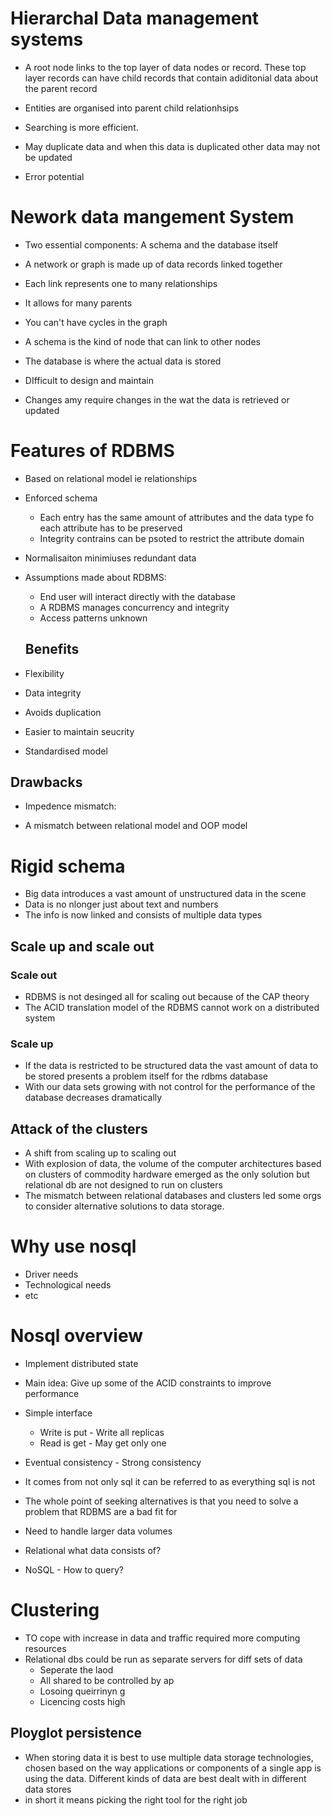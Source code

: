 # Hierarchal Data management systems

- A root node links to the top layer of data nodes or record. These top layer records can have child records that contain adiditonial data about the parent record
- Entities are organised into parent child relationhsips
- Searching is more efficient.

- May duplicate data and when this data is duplicated other data may not be updated
- Error potential

# Nework data mangement System

- Two essential components: A schema and the database itself
- A network or graph is made up of data records linked together
- Each link represents one to many relationships
- It allows for many parents
- You can't have cycles in the graph 
- A schema is the kind of node that can link to other nodes
- The database is where the actual data is stored

- DIfficult to design and maintain
- Changes amy require changes in the wat the data is retrieved or updated

# Features of RDBMS

- Based on relational model ie relationships
- Enforced schema
	- Each entry has the same amount of attributes and the data type fo each attribute has to be preserved 
	- Integrity contrains can be psoted to restrict the attribute domain
- Normalisaiton minimiuses redundant data

- Assumptions made about RDBMS:
	- End user will interact directly with the database 
	- A RDBMS manages concurrency and integrity
	- Access patterns unknown 
  ## Benefits
- Flexibility
- Data integrity
- Avoids duplication
- Easier to maintain seucrity
- Standardised model
## Drawbacks
-  Impedence mismatch:

- A mismatch between relational model and OOP model

# Rigid schema

- Big data introduces a vast amount of unstructured data in the scene
- Data is no nlonger just about text and numbers 
- The info is now linked and consists of multiple data types

## Scale up and scale out

### Scale out

- RDBMS is not desinged all for scaling out because of the CAP theory
- The ACID translation model of the RDBMS cannot work on a distributed system

### Scale up 

- If the data is restricted to be structured data the vast amount of data to be stored presents a problem itself for the rdbms database
- With our data sets growing with not control for the performance of the database decreases dramatically


## Attack of the clusters

- A shift from scaling up to scaling out
- With explosion of data, the volume of the computer architectures based on clusters of commodity hardware emerged as the only solution but relational db are not designed to run on clusters
- The mismatch between relational databases and clusters led some orgs to consider alternative solutions to data storage.


# Why use nosql

- Driver needs
- Technological needs 
- etc


# Nosql overview
- Implement distributed state
- Main idea: Give up some of the ACID constraints to improve performance
- Simple interface
	- Write is put - Write all replicas
	- Read is get - May get only one
- Eventual consistency - Strong consistency

- It comes from not only sql it can be referred to as everything sql is not
- The whole point of seeking alternatives is that you need to solve a problem that RDBMS are a bad fit for 
- Need to handle larger data volumes
- Relational what data consists of?
- NoSQL - How to query?

# Clustering
- TO cope with increase in data and traffic required more computing resources
- Relational dbs could be run as separate servers for diff sets of data
	- Seperate the laod
	- All shared to be controlled by ap
	- Losoing queirrinyn g
	- Licencing costs high

## Ployglot persistence

- When storing data it is best to use multiple data storage technologies, chosen based on the way applications or components of a single app is using the data. Different kinds of data are best dealt with in different data stores
- in short it means picking the right tool for the right job